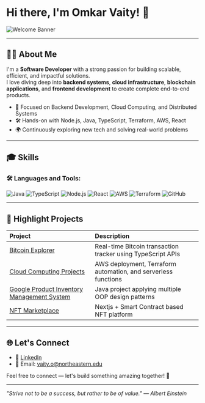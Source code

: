 # Hi there, I'm Omkar Vaity! 👋

![Welcome Banner](https://readme-typing-svg.herokuapp.com?font=Fira+Code&weight=600&size=24&pause=1000&color=36BCF7&center=true&vCenter=true&width=900&lines=Hi+There!+I'm+Omkar+Vaity.;Software+Developer+%7C+Cloud+Enthusiast+%7C+Tech+Explorer;Welcome+to+my+GitHub+Profile!)

---

## 👨‍💻 About Me

I'm a **Software Developer** with a strong passion for building scalable, efficient, and impactful solutions.  
I love diving deep into **backend systems**, **cloud infrastructure**, **blockchain applications**, and **frontend development** to create complete end-to-end products.

- 🚀 Focused on Backend Development, Cloud Computing, and Distributed Systems
- 🛠️ Hands-on with Node.js, Java, TypeScript, Terraform, AWS, React
- 🌍 Continuously exploring new tech and solving real-world problems

---

## 🎓 Skills

### 🛠️ Languages and Tools:

![Java](https://img.shields.io/badge/Java-ED8B00?style=for-the-badge&logo=java&logoColor=white)
![TypeScript](https://img.shields.io/badge/TypeScript-007ACC?style=for-the-badge&logo=typescript&logoColor=white)
![Node.js](https://img.shields.io/badge/Node.js-339933?style=for-the-badge&logo=nodedotjs&logoColor=white)
![React](https://img.shields.io/badge/React-61DAFB?style=for-the-badge&logo=react&logoColor=black)
![AWS](https://img.shields.io/badge/AWS-FF9900?style=for-the-badge&logo=amazonaws&logoColor=white)
![Terraform](https://img.shields.io/badge/Terraform-7B42BC?style=for-the-badge&logo=terraform&logoColor=white)
![GitHub](https://img.shields.io/badge/GitHub-100000?style=for-the-badge&logo=github&logoColor=white)

---

## 🌟 Highlight Projects

| Project | Description |
|:---|:---|
| [Bitcoin Explorer](https://github.com/OmkarVaity/Bitcoin-Explorer) | Real-time Bitcoin transaction tracker using TypeScript APIs |
| [Cloud Computing Projects](https://github.com/OmkarVaity/Cloud-Computing-Project) | AWS deployment, Terraform automation, and serverless functions |
| [Google Product Inventory Management System](https://github.com/OmkarVaity/Google-Product-Inventory-Management-System) | Java project applying multiple OOP design patterns |
| [NFT Marketplace](https://github.com/OmkarVaity/NFT-Marketplace) | Nextjs + Smart Contract based NFT platform |

---

## 🌐 Let's Connect

- 🔗 [LinkedIn](https://www.linkedin.com/in/omkarvaity)
- 📧 Email: vaity.o@northeastern.edu

Feel free to connect — let's build something amazing together! 🎉

---


_"Strive not to be a success, but rather to be of value." — Albert Einstein_
